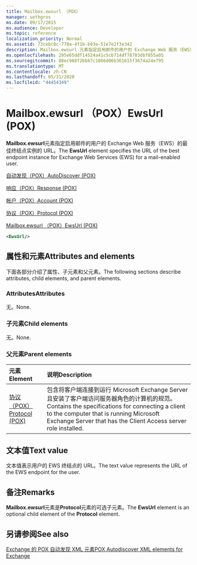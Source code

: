 ```yaml
---
title: Mailbox.ewsurl （POX）
manager: sethgros
ms.date: 09/17/2015
ms.audience: Developer
ms.topic: reference
localization_priority: Normal
ms.assetid: 73cebc8c-770a-4f1b-b93e-51e7e2f3e342
description: Mailbox.ewsurl 元素指定启用邮件的用户的 Exchange Web 服务（EWS）的最佳终结点实例的 URL。
ms.openlocfilehash: 295e65ddf14524a41c5cb714df78703dbf855a05
ms.sourcegitcommit: 88ec988f2bb67c1866d06b361615f3674a24e795
ms.translationtype: MT
ms.contentlocale: zh-CN
ms.lasthandoff: 05/31/2020
ms.locfileid: "44454349"
---
```

# <a name="ewsurl-pox"></a><span data-ttu-id="97c92-103">Mailbox.ewsurl （POX）</span><span class="sxs-lookup"><span data-stu-id="97c92-103">EwsUrl (POX)</span></span>

<span data-ttu-id="97c92-104">**Mailbox.ewsurl**元素指定启用邮件的用户的 Exchange Web 服务（EWS）的最佳终结点实例的 URL。</span><span class="sxs-lookup"><span data-stu-id="97c92-104">The **EwsUrl** element specifies the URL of the best endpoint instance for Exchange Web Services (EWS) for a mail-enabled user.</span></span> 
  
[<span data-ttu-id="97c92-105">自动发现（POX）</span><span class="sxs-lookup"><span data-stu-id="97c92-105">AutoDiscover (POX)</span></span>](autodiscover-pox.md)
  
[<span data-ttu-id="97c92-106">响应（POX）</span><span class="sxs-lookup"><span data-stu-id="97c92-106">Response (POX)</span></span>](response-pox.md)
  
[<span data-ttu-id="97c92-107">帐户（POX）</span><span class="sxs-lookup"><span data-stu-id="97c92-107">Account (POX)</span></span>](account-pox.md)
  
[<span data-ttu-id="97c92-108">协议（POX）</span><span class="sxs-lookup"><span data-stu-id="97c92-108">Protocol (POX)</span></span>](protocol-pox.md)
  
[<span data-ttu-id="97c92-109">Mailbox.ewsurl （POX）</span><span class="sxs-lookup"><span data-stu-id="97c92-109">EwsUrl (POX)</span></span>](ewsurl-pox.md)
  
```XML
<EwsUrl/>
```

## <a name="attributes-and-elements"></a><span data-ttu-id="97c92-110">属性和元素</span><span class="sxs-lookup"><span data-stu-id="97c92-110">Attributes and elements</span></span>

<span data-ttu-id="97c92-111">下面各部分介绍了属性、子元素和父元素。</span><span class="sxs-lookup"><span data-stu-id="97c92-111">The following sections describe attributes, child elements, and parent elements.</span></span>
  
### <a name="attributes"></a><span data-ttu-id="97c92-112">Attributes</span><span class="sxs-lookup"><span data-stu-id="97c92-112">Attributes</span></span>

<span data-ttu-id="97c92-113">无。</span><span class="sxs-lookup"><span data-stu-id="97c92-113">None.</span></span>
  
### <a name="child-elements"></a><span data-ttu-id="97c92-114">子元素</span><span class="sxs-lookup"><span data-stu-id="97c92-114">Child elements</span></span>

<span data-ttu-id="97c92-115">无。</span><span class="sxs-lookup"><span data-stu-id="97c92-115">None.</span></span>
  
### <a name="parent-elements"></a><span data-ttu-id="97c92-116">父元素</span><span class="sxs-lookup"><span data-stu-id="97c92-116">Parent elements</span></span>

|<span data-ttu-id="97c92-117">**元素**</span><span class="sxs-lookup"><span data-stu-id="97c92-117">**Element**</span></span>|<span data-ttu-id="97c92-118">**说明**</span><span class="sxs-lookup"><span data-stu-id="97c92-118">**Description**</span></span>|
|:-----|:-----|
|[<span data-ttu-id="97c92-119">协议（POX）</span><span class="sxs-lookup"><span data-stu-id="97c92-119">Protocol (POX)</span></span>](protocol-pox.md) <br/> |<span data-ttu-id="97c92-120">包含将客户端连接到运行 Microsoft Exchange Server 且安装了客户端访问服务器角色的计算机的规范。</span><span class="sxs-lookup"><span data-stu-id="97c92-120">Contains the specifications for connecting a client to the computer that is running Microsoft Exchange Server that has the Client Access server role installed.</span></span>  <br/> |
   
## <a name="text-value"></a><span data-ttu-id="97c92-121">文本值</span><span class="sxs-lookup"><span data-stu-id="97c92-121">Text value</span></span>

<span data-ttu-id="97c92-122">文本值表示用户的 EWS 终结点的 URL。</span><span class="sxs-lookup"><span data-stu-id="97c92-122">The text value represents the URL of the EWS endpoint for the user.</span></span>
  
## <a name="remarks"></a><span data-ttu-id="97c92-123">备注</span><span class="sxs-lookup"><span data-stu-id="97c92-123">Remarks</span></span>

<span data-ttu-id="97c92-124">**Mailbox.ewsurl**元素是**Protocol**元素的可选子元素。</span><span class="sxs-lookup"><span data-stu-id="97c92-124">The **EwsUrl** element is an optional child element of the **Protocol** element.</span></span> 
  
## <a name="see-also"></a><span data-ttu-id="97c92-125">另请参阅</span><span class="sxs-lookup"><span data-stu-id="97c92-125">See also</span></span>



[<span data-ttu-id="97c92-126">Exchange 的 POX 自动发现 XML 元素</span><span class="sxs-lookup"><span data-stu-id="97c92-126">POX Autodiscover XML elements for Exchange</span></span>](pox-autodiscover-xml-elements-for-exchange.md)

